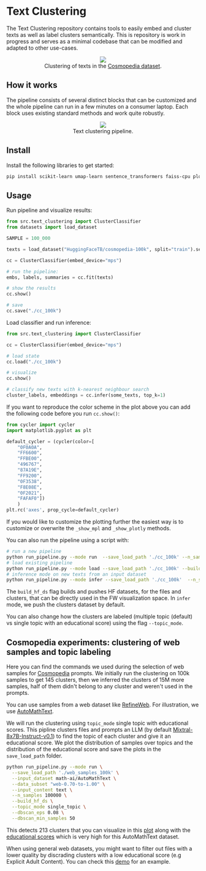 # Text Clustering

The Text Clustering repository contains tools to easily embed and cluster texts as well as label clusters semantically. This is repository is work in progress and serves as a minimal codebase that can be modified and adapted to other use-cases.

<center><img src="https://cdn-uploads.huggingface.co/production/uploads/61c141342aac764ce1654e43/jMKGaE_UnEfH3j8iZYXVN.png"></center>
<center>Clustering of texts in the <a href="https://huggingface.co/datasets/HuggingFaceTB/cosmopedia">Cosmopedia dataset</a>.</center>


## How it works
The pipeline consists of several distinct blocks that can be customized and the whole pipeline can run in a few minutes on a consumer laptop. Each block uses existing standard methods and work quite robustly.

<center><img src="https://huggingface.co/datasets/lvwerra/admin/resolve/main/text-clustering.png"></center>
<center>Text clustering pipeline.</center>


## Install 
Install the following libraries to get started:
```bash
pip install scikit-learn umap-learn sentence_transformers faiss-cpu plotly matplotlib datasets
```

## Usage

Run pipeline and visualize results:

```python
from src.text_clustering import ClusterClassifier
from datasets import load_dataset

SAMPLE = 100_000

texts = load_dataset("HuggingFaceTB/cosmopedia-100k", split="train").select(range(SAMPLE))["text"]

cc = ClusterClassifier(embed_device="mps")

# run the pipeline:
embs, labels, summaries = cc.fit(texts)

# show the results
cc.show()

# save 
cc.save("./cc_100k")
```

Load classifier and run inference:
```python
from src.text_clustering import ClusterClassifier

cc = ClusterClassifier(embed_device="mps")

# load state
cc.load("./cc_100k")

# visualize
cc.show()

# classify new texts with k-nearest neighbour search
cluster_labels, embeddings = cc.infer(some_texts, top_k=1)
```

If you want to reproduce the color scheme in the plot above you can add the following code before you run `cc.show()`:
```python
from cycler import cycler
import matplotlib.pyplot as plt

default_cycler = (cycler(color=[
    "0F0A0A",
    "FF6600",
    "FFBE00",
    "496767",
    "87A19E",
    "FF9200",
    "0F3538",
    "F8E08E",
    "0F2021",
    "FAFAF0"])
    )
plt.rc('axes', prop_cycle=default_cycler)
```
If you would like to customize the plotting further the easiest way is to customize or overwrite the `_show_mpl` and `_show_plotly` methods.

You can also run the pipeline using a script with:
```bash
# run a new pipeline
python run_pipeline.py --mode run  --save_load_path './cc_100k' --n_samples 100000 --build_hf_ds
# load existing pipeline
python run_pipeline.py --mode load --save_load_path './cc_100k' --build_hf_ds
# inference mode on new texts from an input dataset
python run_pipeline.py --mode infer --save_load_path './cc_100k'  --n_samples <NB_INFERENCE_SAMPLES> --input_dataset <HF_DATA_FOR_INFERENCE>
```
The `build_hf_ds` flag builds and pushes HF datasets, for the files and clusters, that can be directly used in the FW visualization space. In `infer` mode, we push the clusters dataset by default.

You can also change how the clusters are labeled (multiple topic (default) vs single topic with an educational score) using the flag `--topic_mode`.

## Cosmopedia experiments: clustering of web samples and topic labeling
Here you can find the commands we used during the selection of web samples for [Cosmopedia](https://huggingface.co/datasets/HuggingFaceTB/cosmopedia) prompts. We initially run the clustering on 100k samples to get 145 clusters, then we inferred the clusters of 15M more samples, half of them didn't belong to any cluster and weren't used in the prompts.

You can use samples from a web dataset like [RefineWeb](https://huggingface.co/datasets/tiiuae/falcon-refinedweb). For illustration, we use  [AutoMathText](https://huggingface.co/datasets/math-ai/AutoMathText). 

We will run the clustering using `topic_mode` single topic with educational scores. This pipline clusters files and prompts an LLM (by default [Mixtral-8x7B-Instruct-v0.1](https://huggingface.co/mistralai/Mixtral-8x7B-Instruct-v0.1)) to find the topic of each cluster and give it an educational score. We plot the distribution of samples over topics and the distribution of the educational score and save the plots in the `save_load_path` folder. 

```bash
python run_pipeline.py --mode run \
  --save_load_path './web_samples_100k' \
  --input_dataset math-ai/AutoMathText \
  --data_subset "web-0.70-to-1.00" \
  --input_content text \
  --n_samples 100000 \
  --build_hf_ds \
  --topic_mode single_topic \
  --dbscan_eps 0.08 \
  --dbscan_min_samples 50
```


This detects 213 clusters that you can visualize in this [plot](https://huggingface.co/datasets/HuggingFaceTB/miscellaneous/blob/main/AMT_plots/topics_distpng.png) along with the [educational scores](https://huggingface.co/datasets/HuggingFaceTB/miscellaneous/blob/main/AMT_plots/educational_score.png) which is very high for this AutoMathText dataset.

When using general web datasets, you might want to filter out files with a lower quality by discrading clusters with a low educational score (e.g Explicit Adult Content). You can check this [demo](https://huggingface.co/spaces/HuggingFaceTB/inspect_clusters_free_topics) for an example.
